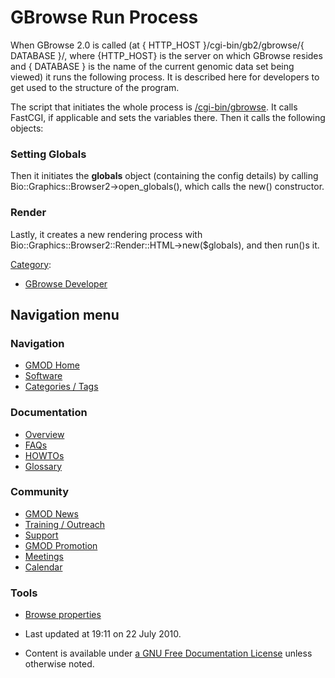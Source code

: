 



<span id="top"></span>




# <span dir="auto">GBrowse Run Process</span>









When GBrowse 2.0 is called (at { HTTP_HOST }/cgi-bin/gb2/gbrowse/{
DATABASE }/, where {HTTP_HOST} is the server on which GBrowse resides
and { DATABASE } is the name of the current genomic data set being
viewed) it runs the following process. It is described here for
developers to get used to the structure of the program.

The script that initiates the whole process is <a
href="http://gmod.svn.sourceforge.net/viewvc/gmod/Generic-Genome-Browser/trunk/cgi-bin/gbrowse?view=markup"
class="external text" rel="nofollow">/cgi-bin/gbrowse</a>. It calls
FastCGI, if applicable and sets the variables there. Then it calls the
following objects:

### <span id="Setting_Globals" class="mw-headline">Setting Globals</span>

Then it initiates the **globals** object (containing the config details)
by calling Bio::Graphics::Browser2-\>open_globals(), which calls the
new() constructor.

### <span id="Render" class="mw-headline">Render</span>

Lastly, it creates a new rendering process with
Bio::Graphics::Browser2::Render::HTML-\>new(\$globals), and then run()s
it.




[Category](Special%3ACategories "Special%3ACategories"):

- [GBrowse
  Developer](Category%3AGBrowse_Developer "Category%3AGBrowse Developer")






## Navigation menu









### Navigation



- <span id="n-GMOD-Home">[GMOD Home](Main_Page)</span>
- <span id="n-Software">[Software](GMOD_Components)</span>
- <span id="n-Categories-.2F-Tags">[Categories /
  Tags](Categories)</span>




### Documentation



- <span id="n-Overview">[Overview](Overview)</span>
- <span id="n-FAQs">[FAQs](Category%3AFAQ)</span>
- <span id="n-HOWTOs">[HOWTOs](Category%3AHOWTO)</span>
- <span id="n-Glossary">[Glossary](Glossary)</span>




### Community



- <span id="n-GMOD-News">[GMOD News](GMOD_News)</span>
- <span id="n-Training-.2F-Outreach">[Training /
  Outreach](Training_and_Outreach)</span>
- <span id="n-Support">[Support](Support)</span>
- <span id="n-GMOD-Promotion">[GMOD Promotion](GMOD_Promotion)</span>
- <span id="n-Meetings">[Meetings](Meetings)</span>
- <span id="n-Calendar">[Calendar](Calendar)</span>




### Tools

- <span id="t-smwbrowselink"><a href="Special%253ABrowse/GBrowse_Run_Process" rel="smw-browse">Browse
  properties</a></span>



- <span id="footer-info-lastmod">Last updated at 19:11 on 22 July
  2010.</span>
<!-- - <span id="footer-info-viewcount">8,456 page views.</span> -->
- <span id="footer-info-copyright">Content is available under
  <a href="http://www.gnu.org/licenses/fdl-1.3.html" class="external"
  rel="nofollow">a GNU Free Documentation License</a> unless otherwise
  noted.</span>

<!-- -->



<!-- -->




